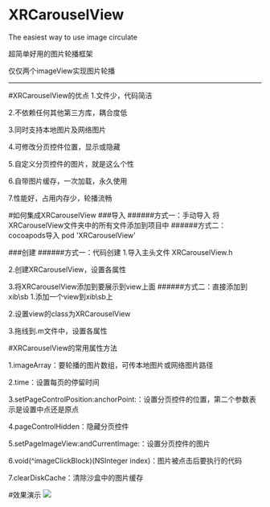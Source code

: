 # XRCarouselView
The easiest way to use image circulate

超简单好用的图片轮播框架

仅仅两个imageView实现图片轮播

______

#XRCarouselView的优点
1.文件少，代码简洁

2.不依赖任何其他第三方库，耦合度低

3.同时支持本地图片及网络图片

4.可修改分页控件位置，显示或隐藏

5.自定义分页控件的图片，就是这么个性

6.自带图片缓存，一次加载，永久使用

7.性能好，占用内存少，轮播流畅

#如何集成XRCarouselView
###导入
######方式一：手动导入
将XRCarouselView文件夹中的所有文件添加到项目中
######方式二：cocoapods导入
pod 'XRCarouselView'

###创建
######方式一：代码创建
1.导入主头文件 XRCarouselView.h

2.创建XRCarouselView，设置各属性

3.将XRCarouselView添加到要展示到view上面
######方式二：直接添加到xib\sb
1.添加一个view到xib\sb上

2.设置view的class为XRCarouselView

3.拖线到.m文件中，设置各属性



#XRCarouselView的常用属性方法

1.imageArray：要轮播的图片数组，可传本地图片或网络图片路径

2.time：设置每页的停留时间

3.setPageControlPosition:anchorPoint:：设置分页控件的位置，第二个参数表示是设置中点还是原点

4.pageControlHidden：隐藏分页控件

5.setPageImageView:andCurrentImage:：设置分页控件的图片

6.void(^imageClickBlock)(NSInteger index)：图片被点击后要执行的代码

7.clearDiskCache：清除沙盒中的图片缓存

#效果演示
![](http://ww2.sinaimg.cn/large/b68232a1gw1f208x08t45g20a80hz4kl.gif)



    